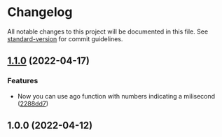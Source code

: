 # Changelog

All notable changes to this project will be documented in this file. See [standard-version](https://github.com/conventional-changelog/standard-version) for commit guidelines.

## [1.1.0](https://github.com/JebBarbas/s-ago-translate/compare/v1.0.0...v1.1.0) (2022-04-17)


### Features

* Now you can use ago function with numbers indicating a milisecond ([2288dd7](https://github.com/JebBarbas/s-ago-translate/commit/2288dd7317906783ac20af0cc3733763250ab282))

## 1.0.0 (2022-04-12)
